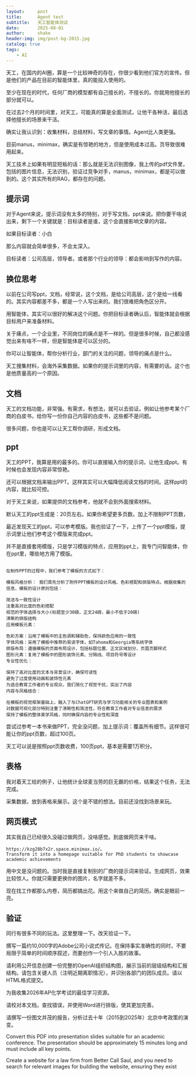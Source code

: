 ```yaml
---
layout:     post
title:      Agent test
subtitle:   天工智能体测试
date:       2025-08-01
author:     shake
header-img: img/post-bg-2015.jpg
catalog: true
tags:
    - AI
---
```


天工，在国内的AI圈，算是一个比较神奇的存在，你很少看到他们官方的宣传。但是他们的产品在目前的智能体里，真的能投入使用的。

至少在现在的时代，任何厂商的模型都有自己擅长的，不擅长的。你就用他擅长的部分就可以。

在过去2个月的时间里，对天工，可能真的算是全面测试，让他干各种活，最后选择他擅长的场景来干活。

确实让我认识到：收集材料，总结材料，写文章的事情。Agent比人类更强。

目前manus，minimax，确实是有惊艳的地方，但是使用成本过高。页导致很难用起来。

天工技术上如果有明显短板的话：那么就是无法识别图像，我上传的pdf文件里，包括的图片信息，无法识别，验证过竞争对手，manus，minimax，都是可以做到的。这个其实所有的RAG，都存在的问题。

## 提示词

对于Agent来说，提示词没有太多的特别，对于写文档，ppt来说。把你要干啥说出来，剩下一个关键就是：目标读者是谁，这个会直接影响文章的内容。

如果目标读者：小白

那么内容就会简单很多，不会太深入。

目标读者：公司高层，领导者。或者那个行业的领导：都会影响到写作的内容。

## 换位思考

以前在公司写ppt，文档，经常说，这个文档，是给公司高层，这个是给一线看的。其实内容都差不多，都是一个人写出来的。我们很难把角色区分开。

用智能体，其实可以很好的解决这个问题。你把目标读者确认后，智能体就会根据目标用户来准备材料。

关于痛点，一个企业里，不同岗位的痛点是不一样的。但是很多时候，自己都没感觉出来有啥不一样，但是智能体是可以区分的。

你可以让智能体，帮你分析行业，部门的关注的问题，领导的痛点是什么。

天工搜集材料，会海外采集数据。如果你的提示词里的内容，有需要的话。这个也是他质量高的一个原因。

## 文档

天工的文档功能，非常强。有需求，有想法，就可以去验证。例如让他参考某个厂商的白皮书，给你写一份你自己内容的白皮书，这些都不是问题。

很多问题，你也是可以让天工帮你调研，形成文档。

## ppt

天工的PPT，我算是用的最多的。你可以直接输入你的提示词，让他生成ppt。有时候也会发现内容非常惊艳。

还可以根据文档来输出PPT。这样其实可以大幅降低阅读文档的时间。这样ppt的内容，就比较可控。

对于天工来说，如果提供的文档参考，他就不会到外面搜索材料。

默认天工的ppt生成是：20页左右。如果你希望更多页数。加上不限制PPT页数，

最近发现天工的ppt，可以参考模版。我也验证了一下，上传了一个ppt模版，提示词里让他们参考这个模版来完成ppt。

并不是直接套用模版，只是学习模版的特点，应用到ppt上，我专门问智能体，你在ppt里，哪些地方用了模版。

```

在制作PPT的过程中，我们参考了模板的方式如下：

模板风格分析： 我们首先分析了附件PPT模板的设计风格、色彩搭配和排版特点。根据收集的信息，模板的设计原则包括：

简洁与一致性设计
注重高对比度的色彩搭配
规范的字体选择与大小(标题至少30磅，正文24磅，最小不低于20磅)
清晰的排版结构
应用模板元素：

色彩方案：沿用了模板中的主色调和辅助色，保持颜色应用的一致性
字体风格：采用了模板中推荐的易读字体，如Tahoma和Georgia等系统字体
排版布局：遵循模板的页面布局设计，包括标题位置、正文区域划分、页眉页脚样式
图形元素：复用了模板中的图形装饰元素、分隔线、项目符号等设计
专业性优化：

保持了高对比度的文本与背景设计，确保可读性
避免了过度使用动画和装饰性元素
为适合教育工作者的专业观众，我们简化了视觉干扰，突出了内容
内容与风格结合：

在模板的视觉框架基础上，融入了与ChatGPT研究与学习功能相关的专业图表和案例
对数据可视化部分特别注重了清晰性和简洁性，符合教育工作者对专业信息的需求
保持了模板的整体美学风格，同时确保内容的专业性和深度
```

尝试过参考一本书来做PPT，完全没问题，加上提示词：覆盖所有细节。这样很可能让你的ppt页数，超过100页。

天工可以说是按照ppt页数收费，100页ppt，基本是需要1万积分。

## 表格

我对着天工给的例子，让他统计全球麦当劳的巨无霸的价格，结果这个任务，无法完成。

采集数据，放到表格来展示。这个是不错的想法。目前还没找到场景来玩。


## 网页模式

其实我自己已经很久没碰过做网页，没啥感觉。到底做网页来干啥。

```
https://kzg28b7x2r.space.minimax.io/。 
Transform it into a homepage suitable for PhD students to showcase academic achievements
```

用中文是没问题的。当时我是直接复制别的厂商的提示词来验证。生成网页，效果比较惊人。你就只需要更换你的图片，名字就差不多。

现在找工作都那么内卷，简历都搞出花。用这个来做自己的简历。确实是眼前一亮。


## 验证

同行有很多不同的玩法。这里整理一下。改天验证一下。



撰写一篇约10,000字的Adobe公司小说式传记。在保持事实准确性的同时，不要局限于简单的时间顺序叙述，而要创作一个引人入胜的故事。

请利用公开信息创建一份完整的OpenAI组织结构图，展示当前的层级结构和汇报结构。请包含关键人员（注明近期离职情况），并识别各部门的团队成员。请以HTML格式提交。

为我收集2026年AP化学考试的最佳学习资源。

请校对本文档，查找错误，并使用Word进行排版，使其更加完善。

请撰写一份图文并茂的报告，分析过去十年（2015到2025年）北京中考政策的演变。

Convert this PDF into presentation slides suitable for an academic conference. The presentation should be approximately 15 minutes long and must include all key points.

Create a website for a law firm from Better Call Saul, and you need to search for relevant images for building the website, ensuring they exist